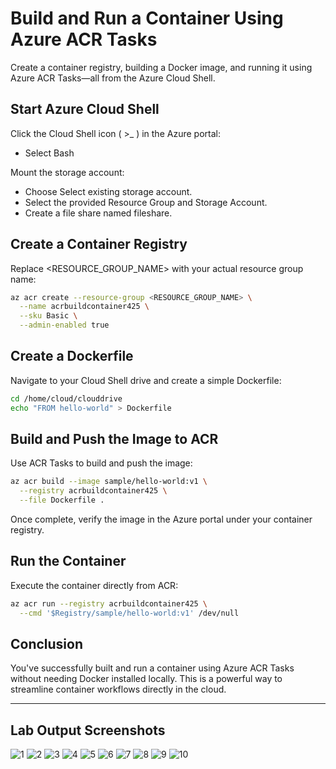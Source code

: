 # Build and Run a Container Using Azure ACR Tasks
Create a container registry, building a Docker image, and running it using Azure ACR Tasks—all from the Azure Cloud Shell.


## Start Azure Cloud Shell
Click the Cloud Shell icon ( >_ ) in the Azure portal:
- Select Bash

Mount the storage account:
- Choose Select existing storage account.
- Select the provided Resource Group and Storage Account.
- Create a file share named fileshare.

## Create a Container Registry
Replace <RESOURCE_GROUP_NAME> with your actual resource group name:

```bash
az acr create --resource-group <RESOURCE_GROUP_NAME> \
  --name acrbuildcontainer425 \
  --sku Basic \
  --admin-enabled true
```

## Create a Dockerfile
Navigate to your Cloud Shell drive and create a simple Dockerfile:

```bash
cd /home/cloud/clouddrive
echo "FROM hello-world" > Dockerfile
```

## Build and Push the Image to ACR
Use ACR Tasks to build and push the image:

```bash
az acr build --image sample/hello-world:v1 \
  --registry acrbuildcontainer425 \
  --file Dockerfile .
```
Once complete, verify the image in the Azure portal under your container registry.

## Run the Container
Execute the container directly from ACR:

```bash
az acr run --registry acrbuildcontainer425 \
  --cmd '$Registry/sample/hello-world:v1' /dev/null
```

## Conclusion
You've successfully built and run a container using Azure ACR Tasks without needing Docker installed locally. 
This is a powerful way to streamline container workflows directly in the cloud.

---

## Lab Output Screenshots

![1](https://github.com/user-attachments/assets/5fc409a8-c41b-412c-95f1-747470d065df)
![2](https://github.com/user-attachments/assets/fba8a4e1-42b6-41a3-9b6d-4edc27b92a6a)
![3](https://github.com/user-attachments/assets/3d17e339-60fd-4412-b463-e171b5b790c8)
![4](https://github.com/user-attachments/assets/e3dfbd72-da39-4e33-84d8-9f59a54a30f6)
![5](https://github.com/user-attachments/assets/0c98c47f-2032-4c24-ae1f-356688d803b5)
![6](https://github.com/user-attachments/assets/e1ec3a32-5e91-4398-8361-0abdd8b94e62)
![7](https://github.com/user-attachments/assets/0769e85a-d388-4840-a370-b0188f5bb244)
![8](https://github.com/user-attachments/assets/eca2e44c-df4c-4693-b880-3b0030c74816)
![9](https://github.com/user-attachments/assets/8f96b3eb-c25f-48e0-86ab-1f6921c9bce1)
![10](https://github.com/user-attachments/assets/485fc12f-c893-4f36-9e45-6e22bf18a4f4)
